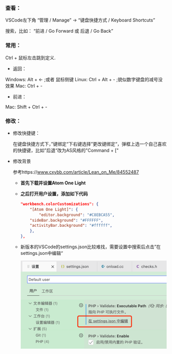 ### 查看：

VSCode左下角 “管理 / Manage” -> “键盘快捷方式 / Keyboard Shortcuts” 

搜索，比如： “前进 / Go Forward 或 后退 / Go Back”



### 常用：

Ctrl + 鼠标左击跳到定义.

* 返回：

Windows: Alt + ← ;或者 鼠标侧键
Linux: Ctrl + Alt + - ;貌似数字键盘的减号没效果
Mac: Ctrl + -

* 前进：

Mac: Shift + Ctrl + -



### 修改：

* 修改快捷键：

  在键盘快捷方式下，”键绑定“下右键选择”更改键绑定“，弹框上选一个自己喜欢的快捷键，比如”后退“改为AS风格的"Command + ["

* 修改背景

  参考https://www.cxybb.com/article/Lean_on_Me/84552487

  * **首先下载并设置Atom One Light**

  * **之后打开用户设置，添加如下代码**

    ```json
    "workbench.colorCustomizations": {
        "[Atom One Light]": {
            "editor.background": "#C8EBCA55",   
        "sideBar.background": "#FFFFFF",
        "activityBar.background": "#ffffff",       
        },
    },
    ```

  * 新版本的VSCode的settings.json比较难找，需要设置中搜索后点击”在settings.json中编辑“

    ![image-20211221171258350](.asserts/image-20211221171258350.png)

